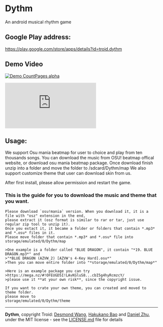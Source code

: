 # Dythm
An android musical rhythm game

## Google Play address:
https://play.google.com/store/apps/details?id=troid.dythm

## Demo Video
[![Demo CountPages alpha](https://j.gifs.com/yrqYOz.gif)](https://youtu.be/wII9jbRYtAs)

<iframe src="https://youtu.be/wII9jbRYtAs" frameborder="0" allowfullscreen="true"> </iframe>

## Usage:
We support Osu mania beatmap for user to choice and play from ten thousands songs.
You can download the music from OSU! beatmap offical website, or download osu mania beatmap package.
Once download finish unzip into a folder and move the folder to /sdcard/Dythm/map
We also support customize theme that user can download skin from us.

After first install, please allow permission and restart the game.

### This is the guide for you to download the music and theme that you want.

```
Please download `osu!mania` version. When you download it, it is a file with "osz" extension in the end,
please extract it (osz format is similar to rar or tar, just use regular zip tool to unzip it).
Once you extact it, it became a folder or folders that contain *.mp3* and *.osu* files in it.
Please move folder that contain *.mp3* and *.osu* file into
storage/emulated/0/Dythm/map

>One example is a folder called "BLUE DRAGON", it contain "*19. BLUE DRAGON.mp3*" and
>"*BLUE DRAGON (AZVW_2) [AZVW's 4-Key Hard].osu*"
>Then you can move entire folder into "*storage/emulated/0/Dythm/map*"

>Here is an example package you can try  
>https://mega.nz/#!OFEUGD5I!LAvKGluS8...cbI5g4hyRcmzcY/  
>please use it **at your own risk**, since the copyright issue.
```

```
If you want to crate your own theme, you can created and moved to theme folder.
please move to
storage/emulated/0/Dythm/theme
```
___

**Dythm**, copyright Troid: [Desmond Wang](https://github.com/desmond-wang), [Hakukano Bao](https://github.com/Hakukano) and [Daniel Zhu](https://github.com/danzhu), under the MIT license - see the [LICENSE.md](LICENSE.md) file for details
